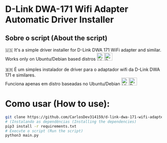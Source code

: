 # D-Link DWA-171 Wifi Adapter Automatic Driver Installer
## Sobre o script (About the script)
🇺🇸 It's a simple driver installer for D-Link DWA 171 WiFi adapter and similar.<br>
Works only on Ubuntu/Debian based distros <img src="https://cdn-icons-png.flaticon.com/128/5969/5969282.png" alt="Ubuntu icon" width="25" height="25"><img src="https://img.icons8.com/color/512/debian.png" alt="Debian icon" width="25" height="25"> <br><br>
🇧🇷 É um simples instalador de driver para o adaptador wifi da D-Link DWA 171 e similares.<br>
Funciona apenas em distro baseadas no Ubuntu/Debian <img src="https://cdn-icons-png.flaticon.com/128/5969/5969282.png" alt="Ubuntu icon" width="25" height="25"><img src="https://img.icons8.com/color/512/debian.png" alt="Debian icon" width="25" height="25">

# Como usar (How to use):
``` bash
git clone https://github.com/CarlosDev314159/d-link-dwa-171-wifi-adapter-automatic-driver-installer.git
# (Instalando as dependências (Installing the dependencies)
pip3 install -r requirements.txt 
# Execute o script (Run the script)
python3 main.py
```

